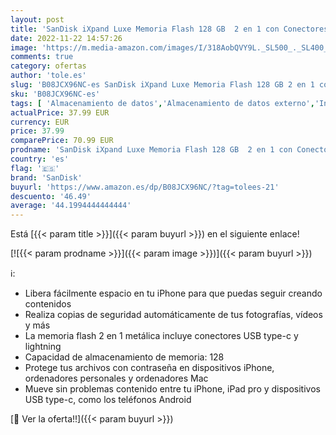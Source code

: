 ```yaml
---
layout: post
title: 'SanDisk iXpand Luxe Memoria Flash 128 GB  2 en 1 con Conectores Lightning y USB Type-C para iPhone y iPad'
date: 2022-11-22 14:57:26
image: 'https://m.media-amazon.com/images/I/318AobQVY9L._SL500_._SL400_.jpg'
comments: true
category: ofertas
author: 'tole.es'
slug: 'B08JCX96NC-es SanDisk iXpand Luxe Memoria Flash 128 GB 2 en 1 con...'
sku: 'B08JCX96NC-es'
tags: [ 'Almacenamiento de datos','Almacenamiento de datos externo','Informática','Memorias USB','ipad','iphone','sandisk','🇪🇸', ]
actualPrice: 37.99 EUR
currency: EUR
price: 37.99
comparePrice: 70.99 EUR
prodname: 'SanDisk iXpand Luxe Memoria Flash 128 GB  2 en 1 con Conectores Lightning y USB Type-C para iPhone y iPad'
country: 'es'
flag: '🇪🇸'
brand: 'SanDisk'
buyurl: 'https://www.amazon.es/dp/B08JCX96NC/?tag=tolees-21'
descuento: '46.49'
average: '44.1994444444444'
---
```


Está [{{< param title >}}]({{< param buyurl >}}) en el siguiente enlace!

[![{{< param prodname >}}]({{< param image >}})]({{< param buyurl >}})

ℹ️:

- Libera fácilmente espacio en tu iPhone para que puedas seguir creando contenidos
- Realiza copias de seguridad automáticamente de tus fotografías, vídeos y más
- La memoria flash 2 en 1 metálica incluye conectores USB type-c y lightning
- Capacidad de almacenamiento de memoria: 128
- Protege tus archivos con contraseña en dispositivos iPhone, ordenadores personales y ordenadores Mac
- Mueve sin problemas contenido entre tu iPhone, iPad pro y dispositivos USB type-c, como los teléfonos Android

[🛒 Ver la oferta!!]({{< param buyurl >}})

